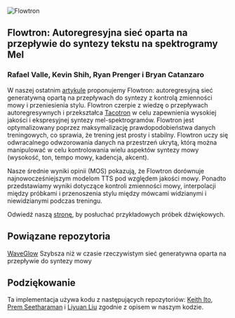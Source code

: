 ![Flowtron](https://nv-adlr.github.io/images/flowtron_logo.png "Flowtron")

## Flowtron: Autoregresyjna sieć oparta na przepływie do syntezy tekstu na spektrogramy Mel

### Rafael Valle, Kevin Shih, Ryan Prenger i Bryan Catanzaro

W naszej ostatnim [artykule] proponujemy Flowtron: autoregresyjną sieć generatywną 
opartą na przepływach do syntezy z kontrolą zmienności mowy i przeniesienia stylu.
Flowtron czerpie z wiedzę o przepływach autoregresywnych i przekształca [Tacotron]
w celu zapewnienia wysokiej jakości i ekspresyjnej syntezy mel-spektrogramów.
Flowtron jest optymalizowany poprzez maksymalizację prawdopodobieństwa danych treningowych,
co sprawia, że trening jest prosty i stabilny. Flowtron uczy się odwracalnego odwzorowania danych
na przestrzeń ukrytą, którą można manipulować w celu kontrolowania wielu aspektów syntezy mowy
(wysokość, ton, tempo mowy, kadencja, akcent).

Nasze średnie wyniki opinii (MOS) pokazują, że Flowtron dorównuje najnowocześniejszym modelom TTS
pod względem jakości mowy. Ponadto przedstawiamy wyniki dotyczące kontroli zmienności mowy,
interpolacji między próbkami i przenoszenia stylu między mówcami widzianymi i niewidzianymi podczas treningu.

Odwiedź naszą [stronę], by posłuchać przykładowych próbek dźwiękowych.


## Powiązane repozytoria
[WaveGlow](https://github.com/NVIDIA/WaveGlow) Szybsza niż w czasie rzeczywistym
sieć generatywna oparta na przepływie do syntezy mowy

## Podziękowanie
Ta implementacja używa kodu z następujących repozytoriów: [Keith
Ito](https://github.com/keithito/tacotron/), [Prem
Seetharaman](https://github.com/pseeth/pytorch-stft) i [Liyuan Liu](https://github.com/LiyuanLucasLiu/RAdam) zgodnie z opisem w naszym kodzie.

[ignored]: https://github.com/NVIDIA/flowtron/config.json#L12
[artykule]: https://arxiv.org/abs/2005.05957
[Flowtron LJS]: https://drive.google.com/open?id=1Cjd6dK_eFz6DE0PKXKgKxrzTUqzzUDW-
[Flowtron LibriTTS]: https://drive.google.com/open?id=1KhJcPawFgmfvwV7tQAOeC253rYstLrs8
[Flowtron LibriTTS2K]: https://drive.google.com/open?id=1sKTImKkU0Cmlhjc_OeUDLrOLIXvUPwnO
[WaveGlow]: https://drive.google.com/open?id=1rpK8CzAAirq9sWZhe9nlfvxMF1dRgFbF
[PyTorch]: https://github.com/pytorch/pytorch#installation
[stronę]: https://nv-adlr.github.io/Flowtron
[AMP]: https://github.com/NVIDIA/apex/tree/master/apex/amp
[Tacotron]: https://arxiv.org/abs/1712.05884
